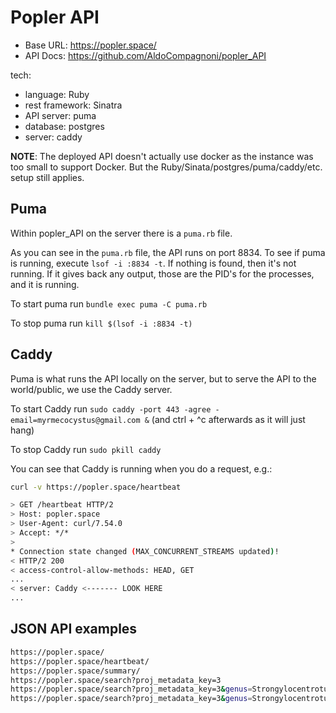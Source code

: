 Popler API
==========

* Base URL: <https://popler.space/>
* API Docs: <https://github.com/AldoCompagnoni/popler_API>

tech:

* language: Ruby
* rest framework: Sinatra
* API server: puma
* database: postgres
* server: caddy

**NOTE**: The deployed API doesn't actually use docker as the instance was too small to support Docker. But the Ruby/Sinata/postgres/puma/caddy/etc. setup still applies.

## Puma

Within popler_API on the server there is a `puma.rb` file. 

As you can see in the `puma.rb` file, the API runs on port 8834. To see if puma is running, execute `lsof -i :8834 -t`. If nothing is found, then it's not running. If it gives back any output, those are the PID's for the processes, and it is running.

To start puma run `bundle exec puma -C puma.rb`

To stop puma run `kill $(lsof -i :8834 -t)`

## Caddy

Puma is what runs the API locally on the server, but to serve the API to the world/public, we use the Caddy server. 

To start Caddy run `sudo caddy -port 443 -agree -email=myrmecocystus@gmail.com &` (and ctrl + ^c afterwards as it will just hang)

To stop Caddy run `sudo pkill caddy`

You can see that Caddy is running when you do a request, e.g.:

```bash
curl -v https://popler.space/heartbeat
```

```bash
> GET /heartbeat HTTP/2
> Host: popler.space
> User-Agent: curl/7.54.0
> Accept: */*
>
* Connection state changed (MAX_CONCURRENT_STREAMS updated)!
< HTTP/2 200
< access-control-allow-methods: HEAD, GET
...
< server: Caddy <------- LOOK HERE 
...
```

## JSON API examples

```bash
https://popler.space/
https://popler.space/heartbeat/
https://popler.space/summary/
https://popler.space/search?proj_metadata_key=3
https://popler.space/search?proj_metadata_key=3&genus=Strongylocentrotus
https://popler.space/search?proj_metadata_key=3&genus=Strongylocentrotus&species=franciscanus
```

